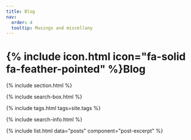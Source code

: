 ```yaml
---
title: Blog
nav:
  order: 4
  tooltip: Musings and miscellany
---
```


# {% include icon.html icon="fa-solid fa-feather-pointed" %}Blog

{% include section.html %}

{% include search-box.html %}

{% include tags.html tags=site.tags %}

{% include search-info.html %}

{% include list.html data="posts" component="post-excerpt" %}
